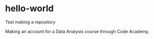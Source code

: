 # hello-world
Test making a repository 

Making an account for a Data Analysis course through Code Academy.

